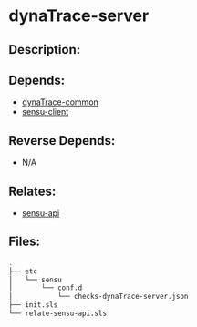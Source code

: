 # dynaTrace-server

## Description:



## Depends:

  -  [dynaTrace-common](/salt/dynaTrace-common)
  -  [sensu-client](/salt/sensu-client)

## Reverse Depends:

  -  N/A

## Relates:

  -  [sensu-api](/salt/sensu-api)

## Files:

```bash
.
├── etc
│   └── sensu
│       └── conf.d
│           └── checks-dynaTrace-server.json
├── init.sls
└── relate-sensu-api.sls
```
